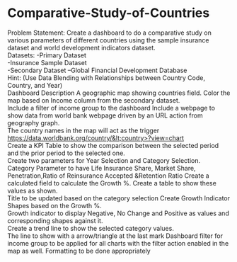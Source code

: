 # Comparative-Study-of-Countries
Problem Statement: 
Create a dashboard to do a comparative study on various parameters of different countries using the sample insurance dataset and world development indicators dataset.  
Datasets:
-Primary Dataset  
-Insurance Sample Dataset  
-Secondary Dataset 
–Global Financial Development Database  
Hint: 
(Use Data Blending with Relationships between Country Code, Country, and Year)  
Dashboard Description
A geographic map showing countries field. 
Color the map based on Income column from the secondary dataset.  
Include a filter of income group to the dashboard  Include a webpage to show data from world bank webpage driven by an URL action from geography graph.  
The country names in the map will act as the trigger  https://data.worldbank.org/country/&lt;country>?view=chart  
Create a KPI Table to show the comparison between the selected period and the prior period to the selected one.  
Create two parameters for Year Selection and Category Selection.  
Category Parameter to have Life Insurance Share, Market Share, Penetration,Ratio of Reinsurance Accepted &amp;Retention Ratio  Create a calculated field to calculate the Growth %.
Create a table to show these values as shown.  
Title to be updated based on the category selection  Create Growth Indicator Shapes based on the Growth %.  
Growth indicator to display Negative, No Change and Positive as values and corresponding shapes against it.  
Create a trend line to show the selected category values.  
The line to show with a arrow/triangle at the last mark  Dashboard filter for income group to be applied for all charts with the filter action enabled in the map as well.
Formatting to be done appropriately
